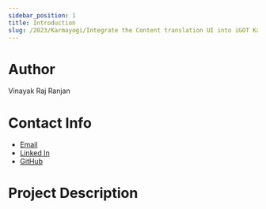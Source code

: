 ```yaml
---
sidebar_position: 1
title: Introduction
slug: /2023/Karmayogi/Integrate the Content translation UI into iGOT Karamayogi
---
```



# Author
Vinayak Raj Ranjan

# Contact Info
- [Email](mailto:ranjan.11@iitj.ac.in)
- [Linked In](https://www.linkedin.com/in/vinayak-raj-ranjan-37537222a/)
- [GitHub](https://github.com/vinayakjaas)

# Project Description

